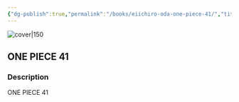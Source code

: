 ```yaml
---
{"dg-publish":true,"permalink":"/books/eiichiro-oda-one-piece-41/","title":"\"ONE PIECE 41\"","tags":["manga","pirate","Fantasy"]}
---
```




![cover|150](http://books.google.com/books/content?id=A83LDwAAQBAJ&printsec=frontcover&img=1&zoom=1&edge=curl&source=gbs_api)

## ONE PIECE 41

### Description

ONE PIECE 41
```